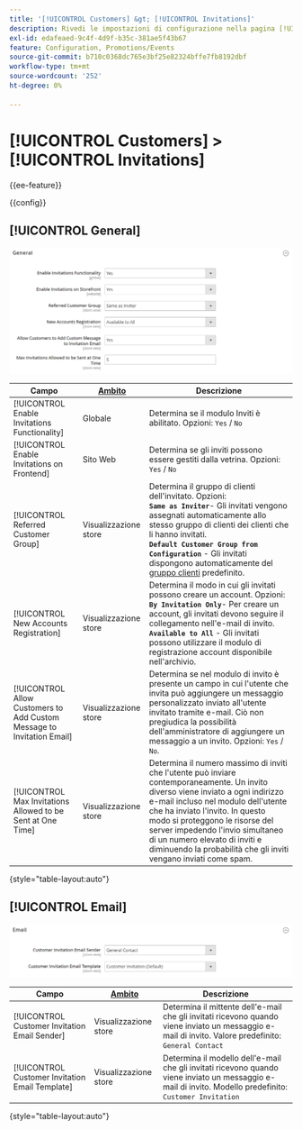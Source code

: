 ```yaml
---
title: '[!UICONTROL Customers] &gt; [!UICONTROL Invitations]'
description: Rivedi le impostazioni di configurazione nella pagina [!UICONTROL Customers] &gt; [!UICONTROL Invitations] dell'amministratore di Commerce.
exl-id: edafeaed-9c4f-4d9f-b35c-381ae5f43b67
feature: Configuration, Promotions/Events
source-git-commit: b710c0368dc765e3bf25e82324bffe7fb8192dbf
workflow-type: tm+mt
source-wordcount: '252'
ht-degree: 0%

---
```


# [!UICONTROL Customers] > [!UICONTROL Invitations]

{{ee-feature}}

{{config}}

## [!UICONTROL General]

![Generale](./assets/invitations-general.png)<!-- zoom -->

<!-- [General](https://docs.magento.com/user-guide/marketing/invitations-configure.html) -->

| Campo | [Ambito](../../getting-started/websites-stores-views.md#scope-settings) | Descrizione |
|--- |--- |--- |
| [!UICONTROL Enable Invitations Functionality] | Globale | Determina se il modulo Inviti è abilitato. Opzioni: `Yes` / `No` |
| [!UICONTROL Enable Invitations on Frontend] | Sito Web | Determina se gli inviti possono essere gestiti dalla vetrina. Opzioni: `Yes` / `No` |
| [!UICONTROL Referred Customer Group] | Visualizzazione store | Determina il gruppo di clienti dell&#39;invitato. Opzioni: <br/>**`Same as Inviter`**- Gli invitati vengono assegnati automaticamente allo stesso gruppo di clienti dei clienti che li hanno invitati.<br/>**`Default Customer Group from Configuration`** - Gli invitati dispongono automaticamente del [gruppo clienti](../../customers/customer-groups.md) predefinito. |
| [!UICONTROL New Accounts Registration] | Visualizzazione store | Determina il modo in cui gli invitati possono creare un account. Opzioni: <br/>**`By Invitation Only`**- Per creare un account, gli invitati devono seguire il collegamento nell&#39;e-mail di invito.<br/>**`Available to All`** - Gli invitati possono utilizzare il modulo di registrazione account disponibile nell&#39;archivio. |
| [!UICONTROL Allow Customers to Add Custom Message to Invitation Email] | Visualizzazione store | Determina se nel modulo di invito è presente un campo in cui l&#39;utente che invita può aggiungere un messaggio personalizzato inviato all&#39;utente invitato tramite e-mail. Ciò non pregiudica la possibilità dell&#39;amministratore di aggiungere un messaggio a un invito. Opzioni: `Yes` / `No`. |
| [!UICONTROL Max Invitations Allowed to be Sent at One Time] | Visualizzazione store | Determina il numero massimo di inviti che l&#39;utente può inviare contemporaneamente. Un invito diverso viene inviato a ogni indirizzo e-mail incluso nel modulo dell&#39;utente che ha inviato l&#39;invito. In questo modo si proteggono le risorse del server impedendo l&#39;invio simultaneo di un numero elevato di inviti e diminuendo la probabilità che gli inviti vengano inviati come spam. |

{style="table-layout:auto"}

## [!UICONTROL Email]

![E-mail](./assets/invitations-email.png)<!-- zoom -->

<!-- [Email](https://docs.magento.com/user-guide/marketing/invitations-configure.html) -->

| Campo | [Ambito](../../getting-started/websites-stores-views.md#scope-settings) | Descrizione |
|--- |--- |--- |
| [!UICONTROL Customer Invitation Email Sender] | Visualizzazione store | Determina il mittente dell&#39;e-mail che gli invitati ricevono quando viene inviato un messaggio e-mail di invito. Valore predefinito: `General Contact` |
| [!UICONTROL Customer Invitation Email Template] | Visualizzazione store | Determina il modello dell&#39;e-mail che gli invitati ricevono quando viene inviato un messaggio e-mail di invito. Modello predefinito: `Customer Invitation` |

{style="table-layout:auto"}
